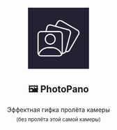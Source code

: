 <p align="center">
  <a href="https://github.com/ptrff/PhotoPano">
    <img src="app/src/main/ic_launcher-playstore.png" alt="Logo" width="140" height="140">
  </a>
</p>
<h2 align="center">🖼️ PhotoPano</h2>

<p align="center">
  Эффектная гифка пролёта камеры
  <br/>
  <sub>(без пролёта этой самой камеры)</sub>
  <br/>
</p>
